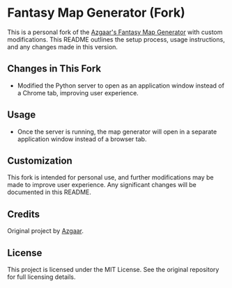 # Fantasy Map Generator (Fork)

This is a personal fork of the [Azgaar's Fantasy Map Generator](https://github.com/Azgaar/Fantasy-Map-Generator) with custom modifications. This README outlines the setup process, usage instructions, and any changes made in this version.

## Changes in This Fork

* Modified the Python server to open as an application window instead of a Chrome tab, improving user experience.

## Usage

* Once the server is running, the map generator will open in a separate application window instead of a browser tab.

## Customization

This fork is intended for personal use, and further modifications may be made to improve user experience. Any significant changes will be documented in this README.

## Credits

Original project by [Azgaar](https://github.com/Azgaar/Fantasy-Map-Generator).

## License

This project is licensed under the MIT License. See the original repository for full licensing details.

